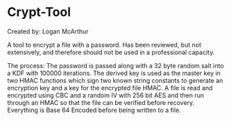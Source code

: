 # Crypt-Tool
Created by: Logan McArthur

A tool to encrypt a file with a password.
Has been reviewed, but not extensively, and therefore should not be used in a professional capacity.

The process:
The password is passed along with a 32 byte random salt into a KDF with 100000 iterations.
The derived key is used as the master key in two HMAC functions which sign two known string constants to generate an encryption key and a key for the encrypted file HMAC.
A file is read and encrypted using CBC and a random IV with 256 bit AES and then run through an HMAC so that the file can be verified before recovery.
Everything is Base 64 Encoded before being written to a file.
